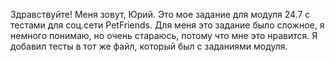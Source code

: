 Здравствуйте! Меня зовут, Юрий.
Это мое задание для модуля 24.7 с тестами для соц.сети PetFriends.
Для меня это задание было сложное, я немного понимаю, но очень стараюсь, потому что мне это нравится.
Я добавил тесты в тот же файл, который был с заданиями модуля.
